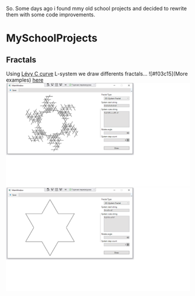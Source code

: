 So. Some days ago i found mmy old school projects and decided to rewrite them with some code improvements. 
# MySchoolProjects
## Fractals
Using [Lévy C curve](https://en.wikipedia.org/wiki/L%C3%A9vy_C_curve) L-system we draw differents fractals...
![#f03c15](More examples) [here](https://github.com/ariolwork/SchoolProjects/tree/master/README_Files/Fractals/images)
![alt text](https://github.com/ariolwork/SchoolProjects/blob/master/README_Files/Fractals/images/2.1.png)
![alt text](https://github.com/ariolwork/SchoolProjects/blob/master/README_Files/Fractals/images/6.1.png)
